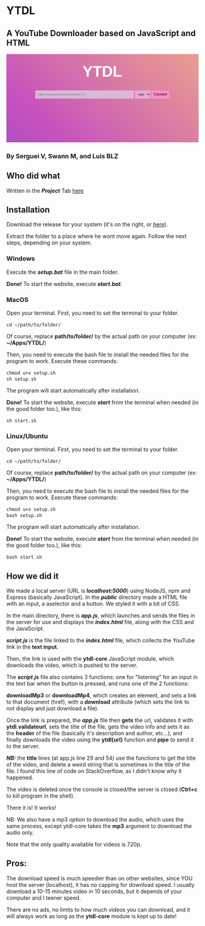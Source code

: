 # YTDL

## A YouTube Downloader based on JavaScript and HTML

![main_page](media/index.png)

### By Serguei V, Swann M, and Luis BLZ

## Who did what

Written in the ***Project*** Tab [here](https://github.com/users/SwannMrn/projects/1)

## Installation

Download the release for your system (it's on the right, or [here](https://github.com/SwannMrn/YTDL/releases)).

Extract the folder to a place where he wont move again. Follow the next steps, depending on your system.

### Windows

Execute the ***setup.bat*** file in the main folder.

**Done!** To start the website, execute ***start.bat***.


### MacOS

Open your terminal. First, you need to set the terminal to your folder.

```
cd ~/path/to/folder/
```
Of course, replace **path/to/folder/** by the actual path on your computer (ex: **~/Apps/YTDL/**)

Then, you need to execute the bash file to install the needed files for the program to work. Execute these commands:

```
chmod u+x setup.sh
sh setup.sh
```

The program will start automatically after installation.

**Done!** To start the website, execute ***start*** from the terminal when needed (in the good folder too.), like this:

```
sh start.sh
```


### Linux/Ubuntu

Open your terminal. First, you need to set the terminal to your folder.

```
cd ~/path/to/folder/
```
Of course, replace **path/to/folder/** by the actual path on your computer (ex: **~/Apps/YTDL/**)

Then, you need to execute the bash file to install the needed files for the program to work. Execute these commands:

```
chmod u+x setup.sh
bash setup.sh
```

The program will start automatically after installation.

**Done!** To start the website, execute ***start*** from the terminal when needed (in the good folder too.), like this:

```
bash start.sh
```

## How we did it

We made a local server (URL is ***localhost:5000***) using NodeJS, npm and Express (basically JavaScript). In the ***public*** directory made a HTML file with an input, a aselector and a button. We styled it with a bit of CSS.

In the main directory, there is ***app.js***, which launches and sends the files in the server for use and displays the ***index.html*** file, along with the CSS and the JavaScript.

***script.js*** is the file linked to the ***index.html*** file, which collects the YouTube link in the **text input**.

Then, the link is used with the **ytdl-core** JavaScript module, which downloads the video, which is pushed to the server.

The ***script.js*** file also contains 3 functions: one for "listening" for an input in the text bar when the button is pressed, and runs one of the 2 functions:

**downloadMp3** or **downloadMp4**, which creates an element, and sets a link to that document (href), with a **download** attribute (which sets the link to not display and just download a file).

Once the link is prepared, the ***app.js*** file then **gets** the url, validates it with **ytdl.validateurl**, sets the title of the file, gets the video info and sets it as the **header** of the file (basically it's description and author, etc...), and finally downloads the video using the **ytdl(url)** function and **pipe** to send it to the server.

***NB:*** the **title** lines (at app.js line 29 and 54) use the functions to get the title of the video, and delete a weird string that is sometimes in the title of the file. I found this line of code on StackOverflow, as I didn't know why it happened.

The video is deleted once the console is closed/the server is closed (**Ctrl+c** to kill program in the shell).

There it is! It works!

NB: We also have a mp3 option to download the audio, which uses the same process, except ytdl-core takes the **mp3** argument to download the audio only.

Note that the only quality available for videos is 720p.

## Pros:

The download speed is much speedier than on other websites, since YOU host the server (localhost), it has no capping for download speed. I usually download a 10-15 minutes video in 10 seconds, but it depends of your computer and I teener speed.

There are no ads, no limits to how much videos you can download, and it will always work as long as the **ytdl-core** module is kept up to date!

